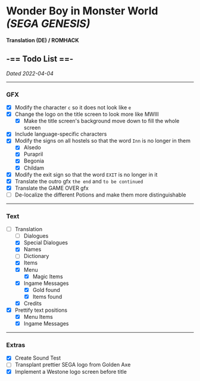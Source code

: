 # Wonder Boy in Monster World<br>*(SEGA GENESIS)*

**Translation (DE) / ROMHACK**

## -== Todo List ==-
_Dated 2022-04-04_

---

### GFX

- [x] Modify the character `c` so it does not look like `e`
- [x] Change the logo on the title screen to look more like MWIII
    - [x] Make the title screen's background move down to fill the whole screen
- [x] Include language-specific characters
- [x] Modify the signs on all hostels so that the word `Inn` is no longer in them
    - [x] Alsedo
    - [x] Purapril
    - [x] Begonia
    - [x] Childam
- [x] Modify the exit sign so that the word `EXIT` is no longer in it
- [x] Translate the outro gfx `the end` and `to be continued`
- [x] Translate the GAME OVER gfx
- [ ] De-localize the different Potions and make them more distinguishable

---

### Text 

- [ ] Translation
    - [ ] Dialogues
    - [x] Special Dialogues
    - [x] Names
    - [ ] Dictionary
    - [x] Items
    - [x] Menu
        - [x] Magic Items
    - [x] Ingame Messages
        - [x] Gold found
        - [x] Items found
    - [x] Credits
- [x] Prettify text positions
    - [X] Menu Items
    - [x] Ingame Messages

---

### Extras

- [x] Create Sound Test
- [ ] Transplant prettier SEGA logo from Golden Axe
- [x] Implement a Westone logo screen before title
